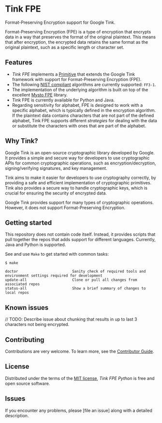 # Tink FPE

Format-Preserving Encryption support for Google Tink.

Format-Preserving Encryption (FPE) is a type of encryption that encrypts data in a way that preserves the format of the original plaintext. This means that after encryption, the encrypted data retains the same format as the original plaintext, such as a specific length or character set.

## Features

- _Tink FPE_ implements a [Primitive](https://developers.google.com/tink/glossary) that extends the Google Tink framework with support for Format-Preserving Encryption (FPE).
- The following [NIST compliant](https://nvlpubs.nist.gov/nistpubs/SpecialPublications/NIST.SP.800-38Gr1-draft.pdf) algorithms are currently supported: `FF3-1`.
- The implementation of the underlying algorithm is built on top of the excellent [Mysto FPE](https://github.com/mysto/python-fpe) library.
- Tink FPE is currently available for Python and Java.
- Regarding sensitivity for alphabet, FPE is designed to work with a specific alphabet, which is typically defined in the encryption algorithm. If the plaintext data contains characters that are not part of the defined alphabet, Tink FPE supports different _strategies_ for dealing with the data or substitute the characters with ones that are part of the alphabet.

## Why Tink?

Google Tink is an open-source cryptographic library developed by Google. It provides a simple and secure way for developers to use cryptographic APIs for common cryptographic operations, such as encryption/decryption, signing/verifying signatures, and key management.

Tink aims to make it easier for developers to use cryptography correctly, by providing a safe and efficient implementation of cryptographic primitives. Tink also provides a secure way to handle cryptographic keys, which is crucial for ensuring the security of encrypted data.

Google Tink provides support for many types of cryptographic operations. However, it does not support Format-Preserving Encryption.


## Getting started

This repository does not contain code itself. Instead, it provides scripts that pull together the repos that adds support for different languages. Currently, Java and Python is supported.

See and use `Make` to get started with common tasks:

```
$ make

doctor                         Sanity check of required tools and environment settings required for development
update-all                     Clone or pull all changes from associated repos
status-all                     Show a brief summary of changes to local repos
```

## Known issues

// TODO: Describe issue about chunking that results in up to last 3 characters not being encrypted.

## Contributing

Contributions are very welcome.
To learn more, see the [Contributor Guide].

## License

Distributed under the terms of the [MIT license][license],
_Tink FPE Python_ is free and open source software.

## Issues

If you encounter any problems,
please [file an issue] along with a detailed description.


<!-- github-only -->

[license]: https://github.com/statisticsnorway/tink-fpe/blob/main/LICENSE
[contributor guide]: https://github.com/statisticsnorway/tink-fpe/blob/main/CONTRIBUTING.md
